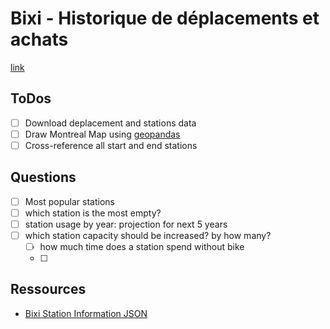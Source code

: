 # Bixi - Historique de déplacements et achats

[link](https://bixi.com/fr/donnees-ouvertes)

## ToDos

- [ ] Download deplacement and stations data
- [ ] Draw Montreal Map using [geopandas](https://towardsdatascience.com/geopandas-101-plot-any-data-with-a-latitude-and-longitude-on-a-map-98e01944b972)
- [ ] Cross-reference all start and end stations

## Questions

- [ ] Most popular stations
- [ ] which station is the most empty?
- [ ] station usage by year: projection for next 5 years
- [ ] which station capacity should be increased? by how many?
    - [ ] how much time does a station spend without bike
    - [ ] 


## Ressources

- [Bixi Station Information JSON](https://gbfs.velobixi.com/gbfs/en/station_information.json)


